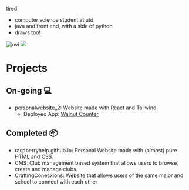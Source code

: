 tired

- computer science student at utd
- java and front end, with a side of python
- draws too!

<img src="https://github-readme-stats.vercel.app/api/top-langs?username=raspberryhelp&show_icons=true&locale=en&layout=compact&theme=chartreuse-dark" alt="ovi" />
<img src="http://estruyf-github.azurewebsites.net/api/VisitorHit?user=raspberryhelp&repo=raspberryhelp&countColorcountColor&countColor=%237B1E7B"/>


# Projects

## On-going 💻
- personalwebsite_2: Website made with React and Tailwind
    - Deployed App: [Walnut Counter](https://personalwebsite-2.vercel.app/)

## Completed 📦
- raspberryhelp.github.io: Personal Website made with (almost) pure HTML and CSS.
- CMS: Club management based system that allows users to browse, create and manage clubs.
- CraftingConecxions: Website that allows users of the same major and school to connect with each other 
